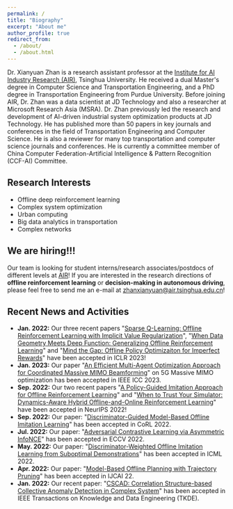 ```yaml
---
permalink: /
title: "Biography"
excerpt: "About me"
author_profile: true
redirect_from: 
  - /about/
  - /about.html
---
```


Dr. Xianyuan Zhan is a research assistant professor at the [Institute for AI Industry Research (AIR)](https://air.tsinghua.edu.cn), Tsinghua University. He received a dual Master's degree in Computer Science and Transportation Engineering, and a PhD degree in Transportation Engineering from Purdue University. Before joining AIR, Dr. Zhan was a data scientist at JD Technology and also a researcher at Microsoft Research Asia (MSRA). Dr. Zhan previously led the research and development of AI-driven industrial system optimization products at JD Technology. He has published more than 50 papers in key journals and conferences in the field of Transportation Engineering and Computer Science. He is also a reviewer for many top transportation and computer science journals and conferences. He is currently a committee member of China Computer Federation-Artificial Intelligence & Pattern Recognition (CCF-AI) Committee. 

Research Interests
---
* Offline deep reinforcement learning
* Complex system optimization
* Urban computing
* Big data analytics in transportation
* Complex networks

We are hiring!!!
---
Our team is looking for student interns/research associates/postdocs of different levels at [AIR](https://air.tsinghua.edu.cn)! If you are interested in the research directions of **offline reinforcement learning** or **decision-making in autonomous driving**, please feel free to send me an e-mail at [zhanxianyuan@air.tsinghua.edu.cn](mailto:zhanxianyuan@air.tsinghua.edu.cn)!


Recent News and Activities
---
* <b>Jan. 2022:</b> Our three recent papers "[Sparse Q-Learning: Offline Reinforcement Learning with Implicit Value Regularization](http://zhanxianyuan.xyz/publication/2022-SQL)", "[When Data Geometry Meets Deep Function: Generalizing Offline Reinforcement Learning](http://zhanxianyuan.xyz/publication/2022-DOGE)" and "[Mind the Gap: Offline Policy Optimizaiton for Imperfect Rewards](http://zhanxianyuan.xyz/publication/2023-RGM)" have been accepted in ICLR 2023!
* <b>Jan. 2023:</b> Our paper "[An Efficient Multi-Agent Optimization Approach for Coordinated Massive MIMO Beamforming](http://zhanxianyuan.xyz/publication/2023-MIMO_opt)" on 5G Massive MIMO optimization has been accepted in IEEE ICC 2023.
* <b>Sep. 2022:</b> Our two recent papers "[A Policy-Guided Imitation Approach for Offline Reinforcement Learning](http://zhanxianyuan.xyz/publication/2022-POR)" and "[When to Trust Your Simulator: Dynamics-Aware Hybrid Offline-and-Online Reinforcement Learning](http://zhanxianyuan.xyz/publication/2022-H2O)" have been accepted in NeurIPS 2022!
* <b>Sep. 2022:</b> Our paper: "[Discriminator-Guided Model-Based Offline Imitation Learning](http://zhanxianyuan.xyz/publication/2022-DMIL)" has been accepted in CoRL 2022.
* <b>Jul. 2022:</b> Our paper: "[Adversarial Contrastive Learning via Asymmetric InfoNCE](http://zhanxianyuan.xyz/publication/2022-ECCV_AinfoNCE)" has been accepted in ECCV 2022.
* <b>May. 2022:</b> Our paper: "[Discriminator-Weighted Offline Imitation Learning from Suboptimal Demonstrations](http://zhanxianyuan.xyz/publication/2021-DWBC)" has been accepted in ICML 2022.
* <b>Apr. 2022:</b> Our paper: "[Model-Based Offline Planning with Trajectory Pruning](http://zhanxianyuan.xyz/publication/2022-MOPP)" has been accepted in IJCAI 22.
* <b>Jan. 2022:</b> Our recent paper: "[CSCAD: Correlation Structure-based Collective Anomaly Detection in Complex System](http://zhanxianyuan.xyz/publication/2021-OOD_anomaly)" has been accepted in IEEE Transactions on Knowledge and Data Engineering (TKDE).